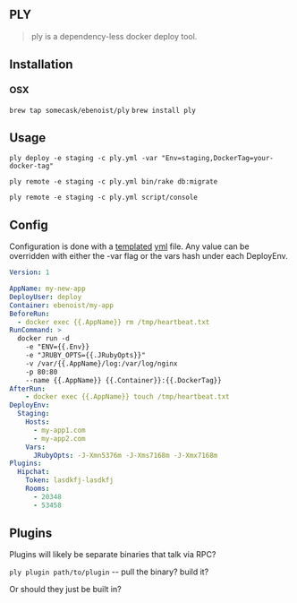 PLY
---
> ply is a dependency-less docker deploy tool.

Installation
---

### OSX
`brew tap somecask/ebenoist/ply`
`brew install ply`

Usage
---
`ply deploy -e staging -c ply.yml -var "Env=staging,DockerTag=your-docker-tag"`

`ply remote -e staging -c ply.yml bin/rake db:migrate`

`ply remote -e staging -c ply.yml script/console`

Config
---

Configuration is done with a [templated](http://golang.org/pkg/text/template/) [yml](http://yaml.org) file.
Any value can be overridden with either the -var flag or the vars hash under each DeployEnv.

```yaml
Version: 1

AppName: my-new-app
DeployUser: deploy
Container: ebenoist/my-app
BeforeRun:
  - docker exec {{.AppName}} rm /tmp/heartbeat.txt
RunCommand: >
  docker run -d
    -e "ENV={{.Env}}
    -e "JRUBY_OPTS={{.JRubyOpts}}"
    -v /var/{{.AppName}/log:/var/log/nginx
    -p 80:80
    --name {{.AppName}} {{.Container}}:{{.DockerTag}}
AfterRun:
    - docker exec {{.AppName}} touch /tmp/heartbeat.txt
DeployEnv:
  Staging:
    Hosts:
      - my-app1.com
      - my-app2.com
    Vars:
      JRubyOpts: -J-Xmn5376m -J-Xms7168m -J-Xmx7168m
Plugins:
  Hipchat:
    Token: lasdkfj-lasdkfj
    Rooms:
      - 20348
      - 53458

```

Plugins
---
Plugins will likely be separate binaries that talk via RPC?

`ply plugin path/to/plugin` -- pull the binary? build it?

Or should they just be built in?
